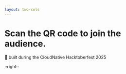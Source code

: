 ```yaml
---
layout: two-cols
---
```


# Scan the QR code to join the audience.

🚧 built during the CloudNative Hacktoberfest 2025

::right::
<QRCode url="https://slidev-audience-client.pages.dev/" />
